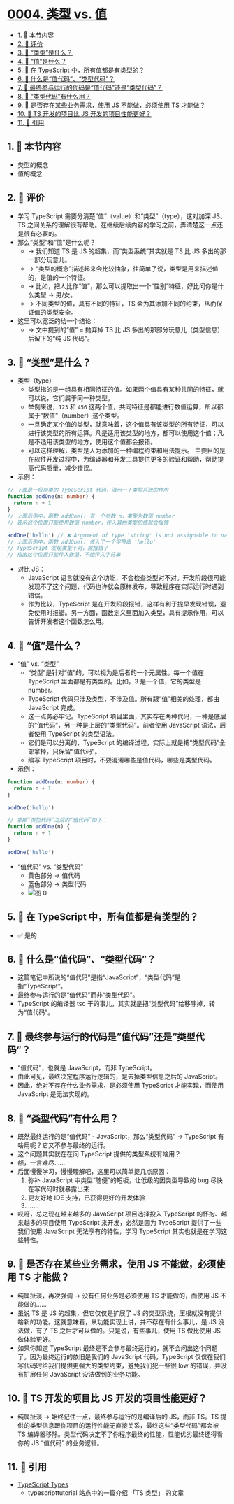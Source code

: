 # [0004. 类型 vs. 值](https://github.com/tnotesjs/TNotes.typescript/tree/main/notes/0004.%20%E7%B1%BB%E5%9E%8B%20vs.%20%E5%80%BC)

<!-- region:toc -->

- [1. 🎯 本节内容](#1--本节内容)
- [2. 🫧 评价](#2--评价)
- [3. 🤔 “类型”是什么？](#3--类型是什么)
- [4. 🤔 “值”是什么？](#4--值是什么)
- [5. 🤔 在 TypeScript 中，所有值都是有类型的？](#5--在-typescript-中所有值都是有类型的)
- [6. 🤔 什么是“值代码”、“类型代码”？](#6--什么是值代码类型代码)
- [7. 🤔 最终参与运行的代码是“值代码”还是“类型代码”？](#7--最终参与运行的代码是值代码还是类型代码)
- [8. 🤔 “类型代码”有什么用？](#8--类型代码有什么用)
- [9. 🤔 是否存在某些业务需求，使用 JS 不能做，必须使用 TS 才能做？](#9--是否存在某些业务需求使用-js-不能做必须使用-ts-才能做)
- [10. 🤔 TS 开发的项目比 JS 开发的项目性能更好？](#10--ts-开发的项目比-js-开发的项目性能更好)
- [11. 🔗 引用](#11--引用)

<!-- endregion:toc -->

## 1. 🎯 本节内容

- 类型的概念
- 值的概念

## 2. 🫧 评价

- 学习 TypeScript 需要分清楚“值”（value）和“类型”（type），这对加深 JS、TS 之间关系的理解很有帮助。在继续后续内容的学习之前，弄清楚这一点还是很有必要的。
- 那么“类型”和“值”是什么呢？
  - -> 我们知道 TS 是 JS 的超集，而“类型系统”其实就是 TS 比 JS 多出的那一部分玩意儿。
  - -> “类型的概念”描述起来会比较抽象，往简单了说，类型是用来描述值的，是值的一个特征。
  - -> 比如，把人比作“值”，那么可以提取出一个“性别”特征，好比问你是什么类型 -> 男/女。
  - -> 不同类型的值，具有不同的特征，TS 会为其添加不同的约束，从而保证值的类型安全。
- 这里可以宽泛的给一个结论：
  - -> 文中提到的“值” = 抛弃掉 TS 比 JS 多出的那部分玩意儿（类型信息）后留下的“纯 JS 代码”。

## 3. 🤔 “类型”是什么？

- 类型（type）
  - 类型指的是一组具有相同特征的值。如果两个值具有某种共同的特征，就可以说，它们属于同一种类型。
  - 举例来说，`123` 和 `456` 这两个值，共同特征是都能进行数值运算，所以都属于“数值”（number）这个类型。
  - 一旦确定某个值的类型，就意味着，这个值具有该类型的所有特征，可以进行该类型的所有运算。凡是适用该类型的地方，都可以使用这个值；凡是不适用该类型的地方，使用这个值都会报错。
  - 可以这样理解，类型是人为添加的一种编程约束和用法提示。 主要目的是在软件开发过程中，为编译器和开发工具提供更多的验证和帮助，帮助提高代码质量，减少错误。
- 示例：

```typescript
// 下面是一段简单的 TypeScript 代码，演示一下类型系统的作用
function addOne(n: number) {
  return n + 1
}
// 上面示例中，函数 addOne() 有一个参数 n，类型为数值 number
// 表示这个位置只能使用数值 number，传入其他类型的值就会报错

addOne('hello') // ❌ Argument of type 'string' is not assignable to parameter of type 'number'.
// 上面示例中，函数 addOne() 传入了一个字符串 'hello'
// TypeScript 发现类型不对，就报错了
// 指出这个位置只能传入数值，不能传入字符串
```

- 对比 JS：
  - JavaScript 语言就没有这个功能，不会检查类型对不对。开发阶段很可能发现不了这个问题，代码也许就会原样发布，导致程序在实际运行时遇到错误。
  - 作为比较，TypeScript 是在开发阶段报错，这样有利于提早发现错误，避免使用时报错。另一方面，函数定义里面加入类型，具有提示作用，可以告诉开发者这个函数怎么用。

## 4. 🤔 “值”是什么？

- “值” vs. “类型”
  - “类型”是针对“值”的，可以视为是后者的一个元属性。每一个值在 TypeScript 里面都是有类型的。比如，3 是一个值，它的类型是 number。
  - TypeScript 代码只涉及类型，不涉及值。所有跟“值”相关的处理，都由 JavaScript 完成。
  - 这一点务必牢记。TypeScript 项目里面，其实存在两种代码，一种是底层的“值代码”，另一种是上层的“类型代码”。前者使用 JavaScript 语法，后者使用 TypeScript 的类型语法。
  - 它们是可以分离的，TypeScript 的编译过程，实际上就是把“类型代码”全部拿掉，只保留“值代码”。
  - 编写 TypeScript 项目时，不要混淆哪些是值代码，哪些是类型代码。
- 示例：

```typescript
function addOne(n: number) {
  return n + 1
}

addOne('hello')

// 拿掉“类型代码”之后的“值代码”如下：
function addOne(n) {
  return n + 1
}

addOne('hello')
```

- “值代码” vs. “类型代码”
  - 黄色部分 -> 值代码
  - 蓝色部分 -> 类型代码
  - ![图 0](https://cdn.jsdelivr.net/gh/tnotesjs/imgs@main/2025-10-08-12-29-11.png)

## 5. 🤔 在 TypeScript 中，所有值都是有类型的？

- ✅ 是的

## 6. 🤔 什么是“值代码”、“类型代码”？

- 这篇笔记中所说的“值代码”是指“JavaScript”，“类型代码”是指“TypeScript”。
- 最终参与运行的是“值代码”而非“类型代码”。
- TypeScript 的编译器 tsc 干的事儿，其实就是把“类型代码”给移除掉，转为“值代码”。

## 7. 🤔 最终参与运行的代码是“值代码”还是“类型代码”？

- “值代码”，也就是 JavaScript，而非 TypeScript。
- 由此可见，最终决定程序运行逻辑的，是去掉类型信息之后的 JavaScript。
- 因此，绝对不存在什么业务需求，是必须使用 TypeScript 才能实现，而使用 JavaScript 是无法实现的。

## 8. 🤔 “类型代码”有什么用？

- 既然最终运行的是“值代码” - JavaScript，那么“类型代码” -> TypeScript 有啥用呢？它又不参与最终的运行。
- 这个问题其实就在在问 TypeScript 提供的类型系统有啥用？
- 额，一言难尽……
- 后面慢慢学习，慢慢理解吧，这里可以简单提几点原因：
  1. 弥补 JavaScript 中类型“随便”的短板，让低级的因类型导致的 bug 尽快在写代码时就暴露出来
  2. 更友好地 IDE 支持，已获得更好的开发体验
  3. ……
- 哎呀，总之现在越来越多的 JavaScript 项目选择投入 TypeScript 的怀抱、越来越多的项目使用 TypeScript 来开发，必然是因为 TypeScript 提供了一些我们使用 JavaScript 无法享有的特性，学习 TypeScript 其实也就是在学习这些特性。

## 9. 🤔 是否存在某些业务需求，使用 JS 不能做，必须使用 TS 才能做？

- 纯属扯淡，再次强调 -> 没有任何业务是必须使用 TS 才能做的，而使用 JS 不能做的……
- 虽说 TS 是 JS 的超集，但它仅仅是扩展了 JS 的类型系统，压根就没有提供啥新的功能。这就意味着，从功能实现上讲，并不存在有什么事儿，是 JS 没法做，有了 TS 之后才可以做的。只是说，有些事儿，使用 TS 做比使用 JS 做体验更好。
- 如果你知道 TypeScript 最终是不会参与最终运行的，就不会问出这个问题了。因为最终运行的依旧是我们的 JavaScript 代码，TypeScript 仅仅在我们写代码时给我们提供更强大的类型约束，避免我们犯一些很 low 的错误，并没有扩展任何 JavaScript 没法做到的业务功能。

## 10. 🤔 TS 开发的项目比 JS 开发的项目性能更好？

- 纯属扯淡 -> 始终记住一点，最终参与运行的是编译后的 JS，而非 TS。TS 提供的类型信息跟你项目的运行性能无直接关系，最终这些“类型代码”都会被 TS 编译器移除。类型代码决定不了你程序最终的性能，性能优劣最终还得看你的 JS “值代码” 的业务逻辑。

## 11. 🔗 引用

- [TypeScript Types][1]
  - typescripttutorial 站点中的一篇介绍 「TS 类型」 的文章

[1]: https://www.typescripttutorial.net/typescript-tutorial/typescript-types/
